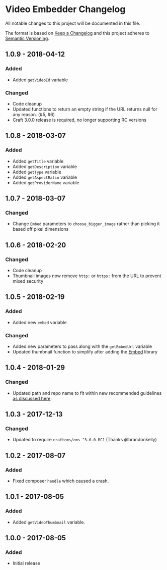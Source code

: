 # Video Embedder Changelog

All notable changes to this project will be documented in this file.

The format is based on [Keep a Changelog](http://keepachangelog.com/) and this project adheres to [Semantic Versioning](http://semver.org/).

## 1.0.9 - 2018-04-12
### Added
- Added `getVideoId` variable
### Changed
- Code cleanup
- Updated functions to return an empty string if the URL returns null for any reason. (#5, #6)
- Craft 3.0.0 release is required, no longer supporting RC versions

## 1.0.8 - 2018-03-07
### Added
- Added `getTitle` variable
- Added `getDescription` variable
- Added `getType` variable
- Added `getAspectRatio` variable
- Added `getProviderName` variable

## 1.0.7 - 2018-03-07
### Changed
- Change `Embed` parameters to `choose_bigger_image` rather than picking it based off pixel dimensions

## 1.0.6 - 2018-02-20
### Changed
- Code cleanup
- Thumbnail images now remove `http:` or `https:` from the URL to prevent mixed security

## 1.0.5 - 2018-02-19
### Added
- Added new `embed` variable
### Changed
- Added new parameters to pass along with the `getEmbedUrl` variable
- Updated thumbnail function to simplify after adding the [Embed](https://github.com/oscarotero/Embed) library

## 1.0.4 - 2018-01-29
### Changed
- Updated path and repo name to fit within new recommended guidelines [as discussed here](https://craftcms.stackexchange.com/questions/23535/craft-3-plugin-backwards-compatibility-and-maintenance-for-2-x).

## 1.0.3 - 2017-12-13
### Changed
- Updated to require `craftcms/cms ^3.0.0-RC1` (Thanks @brandonkelly)

## 1.0.2 - 2017-08-07
### Added
- Fixed composer `handle` which caused a crash.

## 1.0.1 - 2017-08-05
### Added
- Added `getVideoThumbnail` variable.

## 1.0.0 - 2017-08-05
### Added
- Initial release
